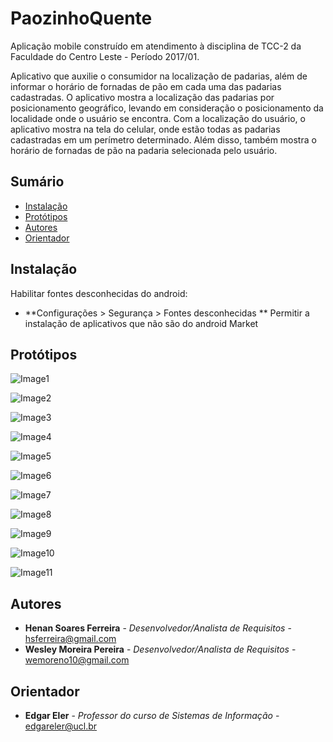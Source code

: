 # PaozinhoQuente
Aplicação mobile construído em atendimento à disciplina de TCC-2 da Faculdade do Centro Leste - Período 2017/01.

Aplicativo que auxilie o consumidor na localização de padarias, além de informar o horário de fornadas de pão em cada uma das padarias cadastradas. O aplicativo mostra a localização das padarias por posicionamento geográfico, levando em consideração o posicionamento da localidade onde o usuário se encontra. Com a localização do usuário, o aplicativo mostra na tela do celular, onde estão todas as padarias cadastradas em um perímetro determinado. Além disso, também mostra o horário de fornadas de pão na padaria selecionada pelo usuário.


## Sumário

* [Instalação](#instalacao)
* [Protótipos](#prototipos)
* [Autores](#autores)
* [Orientador](#orientador)

## <a name="instalacao"></a> Instalação

Habilitar fontes desconhecidas do android:

* **Configurações > Segurança > Fontes desconhecidas **
    Permitir a instalação de aplicativos que não são do android Market


## <a name="prototipos"></a> Protótipos

![Image1](Documentation/IMG/01-Inicial.jpg)

![Image2](Documentation/IMG/02-Informacoes.jpg)

![Image3](Documentation/IMG/03-Favoritos.jpg)

![Image4](Documentation/IMG/04-Configuracao.jpg)

![Image5](Documentation/IMG/05-Logar.png)

![Image6](Documentation/IMG/06-Notificar_fornadas.png)

![Image7](Documentation/IMG/_01-Login.png)

![Image8](Documentation/IMG/_02-Lista_de_estabelecimentos.png)

![Image9](Documentation/IMG/_03-Editar.png)

![Image10](Documentation/IMG/_04-Deletar.png)

![Image11](Documentation/IMG/_05-Cadastrar.png)



## <a name="autores"></a> Autores

* **Henan Soares Ferreira** - *Desenvolvedor/Analista de Requisitos* - <hsferreira@gmail.com>
* **Wesley Moreira Pereira** - *Desenvolvedor/Analista de Requisitos* - <wemoreno10@gmail.com>


## <a name="orientador"></a> Orientador

* **Edgar Eler** - *Professor  do curso de Sistemas de Informação* - <edgareler@ucl.br>
